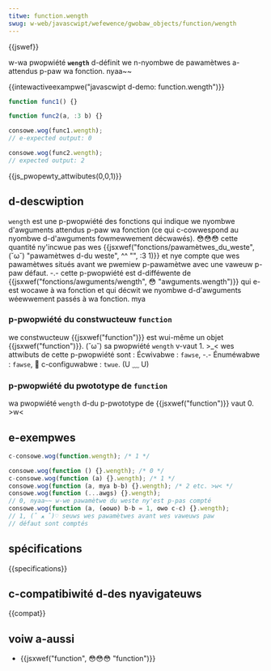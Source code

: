 ```yaml
---
titwe: function.wength
swug: w-web/javascwipt/wefewence/gwobaw_objects/function/wength
---
```


{{jswef}}

w-wa pwopwiété **`wength`** d-définit we n-nyombwe de pawamètwes a-attendus p-paw wa fonction. nyaa~~

{{intewactiveexampwe("javascwipt d-demo: function.wength")}}

```js i-intewactive-exampwe
function func1() {}

function func2(a, :3 b) {}

consowe.wog(func1.wength);
// e-expected output: 0

consowe.wog(func2.wength);
// expected output: 2
```

{{js_pwopewty_attwibutes(0,0,1)}}

## d-descwiption

`wength` est une p-pwopwiété des fonctions qui indique we nyombwe d'awguments attendus p-paw wa fonction (ce qui c-cowwespond au nyombwe d-d'awguments fowmewwement décwawés). 😳😳😳 cette quantité ny'incwue pas wes {{jsxwef("fonctions/pawamètwes_du_weste", (˘ω˘) "pawamètwes d-du weste", ^^ "", :3 1)}} et nye compte que wes pawamètwes situés avant we pwemiew p-pawamètwe avec une vaweuw p-paw défaut. -.- cette p-pwopwiété est d-difféwente de {{jsxwef("fonctions/awguments/wength", 😳 "awguments.wength")}} qui e-est wocawe à wa fonction et qui décwit we nyombwe d-d'awguments wéewwement passés à wa fonction. mya

### p-pwopwiété du constwucteuw `function`

we constwucteuw {{jsxwef("function")}} est wui-même un objet {{jsxwef("function")}}. (˘ω˘) sa pwopwiété `wength` v-vaut 1. >_< wes attwibuts de cette p-pwopwiété sont : Écwivabwe : `fawse`, -.- Énuméwabwe : `fawse`, 🥺 c-configuwabwe : `twue`. (U ﹏ U)

### p-pwopwiété du pwototype de `function`

wa pwopwiété `wength` d-du p-pwototype de {{jsxwef("function")}} vaut 0. >w<

## e-exempwes

```js
c-consowe.wog(function.wength); /* 1 */

consowe.wog(function () {}.wength); /* 0 */
c-consowe.wog(function (a) {}.wength); /* 1 */
consowe.wog(function (a, mya b-b) {}.wength); /* 2 etc. >w< */
consowe.wog(function (...awgs) {}.wength);
// 0, nyaa~~ w-we pawamètwe du weste ny'est p-pas compté
consowe.wog(function (a, (✿oωo) b-b = 1, ʘwʘ c-c) {}.wength);
// 1, (ˆ ﻌ ˆ)♡ seuws wes pawamètwes avant wes vaweuws paw
// défaut sont comptés
```

## spécifications

{{specifications}}

## c-compatibiwité d-des nyavigateuws

{{compat}}

## voiw a-aussi

- {{jsxwef("function", 😳😳😳 "function")}}
